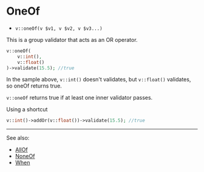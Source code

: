 # OneOf

- `v::oneOf(v $v1, v $v2, v $v3...)`

This is a group validator that acts as an OR operator.

```php
v::oneOf(
    v::int(),
    v::float()
)->validate(15.5); //true
```

In the sample above, `v::int()` doesn't validates, but
`v::float()` validates, so oneOf returns true.

`v::oneOf` returns true if at least one inner validator
passes.

Using a shortcut

```php
v::int()->addOr(v::float())->validate(15.5); //true
```

***
See also:

  * [AllOf](AllOf.md)
  * [NoneOf](NoneOf.md)
  * [When](When.md)

